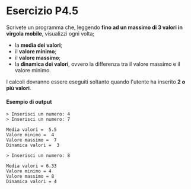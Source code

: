 # Esercizio P4.5

Scrivete un programma che, leggendo **fino ad un massimo di 3 valori in virgola mobile**, visualizzi ogni volta;

* la **media dei valori**;
* il **valore minimo**;
* il **valore massimo**;
* la **dinamica dei valori**, ovvero la differenza tra il valore massimo e il valore minimo.

I calcoli dovranno essere eseguiti soltanto quando l'utente ha inserito **2 o più valori**.

#### Esempio di output

```
> Inserisci un numero: 4
> Inserisci un numero: 7

Media valori =  5.5
Valore minimo =  4
Valore massimo =  7
Dinamica valori =  3

> Inserisci un numero: 8

Media valori = 6.33
Valore minimo = 4
Valore massimo = 8
Dinamica valori = 4
```
